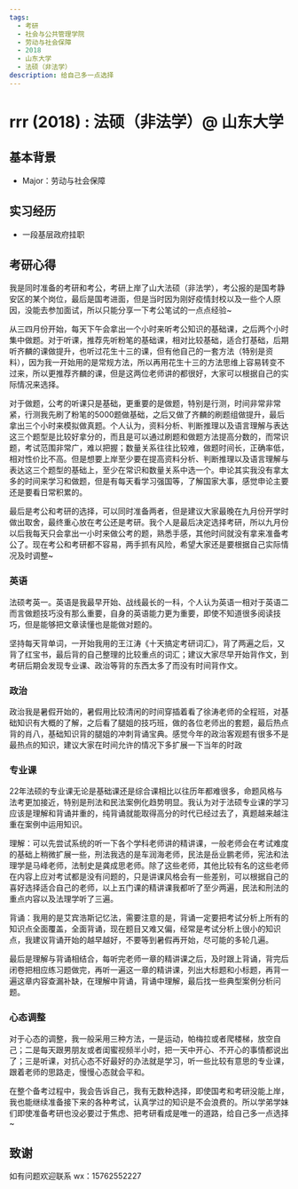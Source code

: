 ```yaml
---
tags:
  - 考研
  - 社会与公共管理学院
  - 劳动与社会保障
  - 2018
  - 山东大学
  - 法硕（非法学）
description: 给自己多一点选择
---
```


# rrr (2018) : 法硕（非法学）@ 山东大学

## 基本背景

- Major：劳动与社会保障

## 实习经历

- 一段基层政府挂职

## 考研心得

我是同时准备的考研和考公，考研上岸了山大法硕（非法学），考公报的是国考静安区的某个岗位，最后是国考进面，但是当时因为刚好疫情封校以及一些个人原因，没能去参加面试，所以只能分享一下考公笔试的一点点经验~

从三四月份开始，每天下午会拿出一个小时来听考公知识的基础课，之后两个小时集中做题。对于听课，推荐先听粉笔的基础课，相对比较基础，适合打基础，后期听齐麟的课做提升，也听过花生十三的课，但有他自己的一套方法（特别是资料），因为我一开始用的是常规方法，所以再用花生十三的方法思维上容易转变不过来，所以更推荐齐麟的课，但是这两位老师讲的都很好，大家可以根据自己的实际情况来选择。

对于做题，公考的听课只是基础，更重要的是做题，特别是行测，时间非常非常紧，行测我先刷了粉笔的5000题做基础，之后又做了齐麟的刷题组做提升，最后拿出三个小时来模拟做真题。个人认为，资料分析、判断推理以及语言理解与表达这三个题型是比较好拿分的，而且是可以通过刷题和做题方法提高分数的，而常识题，考试范围非常广，难以把握；数量关系往往比较难，做题时间长，正确率低，相对性价比不高。但是想要上岸至少要在提高资料分析、判断推理以及语言理解与表达这三个题型的基础上，至少在常识和数量关系中选一个。申论其实我没有拿太多的时间来学习和做题，但是有每天看学习强国等，了解国家大事，感觉申论主要还是要看日常积累的。

最后是考公和考研的选择，可以同时准备两者，但是建议大家最晚在九月份开学时做出取舍，最终重心放在考公还是考研。我个人是最后决定选择考研，所以九月份以后我每天只会拿出一小时来做公考的题，熟悉手感，其他时间就没有拿来准备考公了。现在考公和考研都不容易，两手抓有风险，希望大家还是要根据自己实际情况及时调整~

### 英语

法硕考英一。英语是我最早开始、战线最长的一科，个人认为英语一相对于英语二而言做题技巧没有那么重要，自身的英语能力更为重要，即使不知道很多阅读技巧，但是能够把文章读懂也是能做对题的。

坚持每天背单词，一开始我用的王江涛《十天搞定考研词汇》，背了两遍之后，又背了红宝书，最后背的自己整理的比较重点的词汇；建议大家尽早开始背作文，到考研后期会发现专业课、政治等背的东西太多了而没有时间背作文。

### 政治

政治我是暑假开始的，暑假用比较清闲的时间穿插着看了徐涛老师的全程班，对基础知识有大概的了解，之后看了腿姐的技巧班，做的各位老师出的套题，最后热点背的肖八，基础知识背的腿姐的冲刺背诵宝典。感觉今年的政治客观题有很多不是最热点的知识，建议大家在时间允许的情况下多扩展一下当年的时政

### 专业课

22年法硕的专业课无论是基础课还是综合课相比以往历年都难很多，命题风格与法考更加接近，特别是刑法和民法案例化趋势明显。我认为对于法硕专业课的学习应该是理解和背诵并重的，纯背诵就能取得高分的时代已经过去了，真题越来越注重在案例中运用知识。

理解：可以先尝试系统的听一下各个学科老师讲的精讲课，一般老师会在考试难度的基础上稍微扩展一些，刑法我选的是车润海老师，民法是岳业鹏老师，宪法和法理学是马峰老师，法制史是龚成思老师。除了这些老师，其他比较有名的这些老师在内容上应对考试都是没有问题的，只是讲课风格会有一些差别，可以根据自己的喜好选择适合自己的老师，以上五门课的精讲课我都听了至少两遍，民法和刑法的重点内容以及法理学听了三遍。

背诵：我用的是艾宾浩斯记忆法，需要注意的是，背诵一定要把考试分析上所有的知识点全面覆盖，全面背诵，现在题目又难又偏，经常是考试分析上很小的知识点，我建议背诵开始的越早越好，不要等到暑假再开始，尽可能的多轮几遍。

最后是理解与背诵相结合，每听完老师一章的精讲课之后，及时跟上背诵，背完后闭卷把相应练习题做完，再听一遍这一章的精讲课，列出大标题和小标题，再背一遍这章内容查漏补缺，在理解中背诵，背诵中理解，最后找一些典型案例分析问题。

### 心态调整

对于心态的调整，我一般采用三种方法，一是运动，帕梅拉或者爬楼梯，放空自己；二是每天跟男朋友或者闺蜜视频半小时，把一天中开心、不开心的事情都说出了；三是听课，对抗心态不好最好的办法就是学习，听一些比较有意思的专业课，跟着老师的思路走，慢慢心态就会平和。

在整个备考过程中，我会告诉自己，我有无数种选择，即使国考和考研没能上岸，我也能继续准备接下来的各种考试，认真学过的知识是不会浪费的。所以学弟学妹们即使准备考研也没必要过于焦虑、把考研看成是唯一的道路，给自己多一点选择~

## 致谢

如有问题欢迎联系 wx：15762552227
